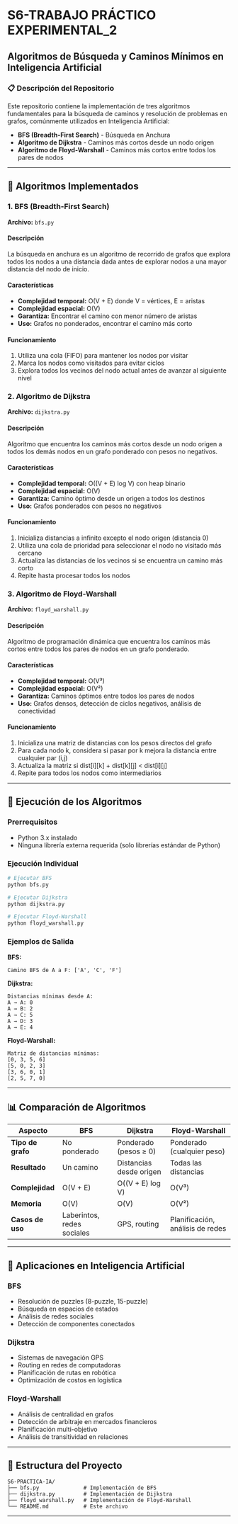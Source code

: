 # S6-TRABAJO PRÁCTICO EXPERIMENTAL_2
## Algoritmos de Búsqueda y Caminos Mínimos en Inteligencia Artificial

### 📋 Descripción del Repositorio

Este repositorio contiene la implementación de tres algoritmos fundamentales para la búsqueda de caminos y resolución de problemas en grafos, comúnmente utilizados en Inteligencia Artificial:

- **BFS (Breadth-First Search)** - Búsqueda en Anchura
- **Algoritmo de Dijkstra** - Caminos más cortos desde un nodo origen
- **Algoritmo de Floyd-Warshall** - Caminos más cortos entre todos los pares de nodos

---

## 🔎 Algoritmos Implementados

### 1. BFS (Breadth-First Search)
**Archivo:** `bfs.py`

#### Descripción
La búsqueda en anchura es un algoritmo de recorrido de grafos que explora todos los nodos a una distancia dada antes de explorar nodos a una mayor distancia del nodo de inicio.

#### Características
- **Complejidad temporal:** O(V + E) donde V = vértices, E = aristas
- **Complejidad espacial:** O(V)
- **Garantiza:** Encontrar el camino con menor número de aristas
- **Uso:** Grafos no ponderados, encontrar el camino más corto

#### Funcionamiento
1. Utiliza una cola (FIFO) para mantener los nodos por visitar
2. Marca los nodos como visitados para evitar ciclos
3. Explora todos los vecinos del nodo actual antes de avanzar al siguiente nivel

### 2. Algoritmo de Dijkstra
**Archivo:** `dijkstra.py`

#### Descripción
Algoritmo que encuentra los caminos más cortos desde un nodo origen a todos los demás nodos en un grafo ponderado con pesos no negativos.

#### Características
- **Complejidad temporal:** O((V + E) log V) con heap binario
- **Complejidad espacial:** O(V)
- **Garantiza:** Camino óptimo desde un origen a todos los destinos
- **Uso:** Grafos ponderados con pesos no negativos

#### Funcionamiento
1. Inicializa distancias a infinito excepto el nodo origen (distancia 0)
2. Utiliza una cola de prioridad para seleccionar el nodo no visitado más cercano
3. Actualiza las distancias de los vecinos si se encuentra un camino más corto
4. Repite hasta procesar todos los nodos

### 3. Algoritmo de Floyd-Warshall
**Archivo:** `floyd_warshall.py`

#### Descripción
Algoritmo de programación dinámica que encuentra los caminos más cortos entre todos los pares de nodos en un grafo ponderado.

#### Características
- **Complejidad temporal:** O(V³)
- **Complejidad espacial:** O(V²)
- **Garantiza:** Caminos óptimos entre todos los pares de nodos
- **Uso:** Grafos densos, detección de ciclos negativos, análisis de conectividad

#### Funcionamiento
1. Inicializa una matriz de distancias con los pesos directos del grafo
2. Para cada nodo k, considera si pasar por k mejora la distancia entre cualquier par (i,j)
3. Actualiza la matriz si dist[i][k] + dist[k][j] < dist[i][j]
4. Repite para todos los nodos como intermediarios

---

## 🐍 Ejecución de los Algoritmos

### Prerrequisitos
- Python 3.x instalado
- Ninguna librería externa requerida (solo librerías estándar de Python)

### Ejecución Individual

```bash
# Ejecutar BFS
python bfs.py

# Ejecutar Dijkstra
python dijkstra.py

# Ejecutar Floyd-Warshall
python floyd_warshall.py
```

### Ejemplos de Salida

**BFS:**
```
Camino BFS de A a F: ['A', 'C', 'F']
```

**Dijkstra:**
```
Distancias mínimas desde A:
A → A: 0
A → B: 2
A → C: 5
A → D: 3
A → E: 4
```

**Floyd-Warshall:**
```
Matriz de distancias mínimas:
[0, 3, 5, 6]
[5, 0, 2, 3]
[3, 6, 0, 1]
[2, 5, 7, 0]
```

---

## 📊 Comparación de Algoritmos

| Aspecto | BFS | Dijkstra | Floyd-Warshall |
|---------|-----|----------|----------------|
| **Tipo de grafo** | No ponderado | Ponderado (pesos ≥ 0) | Ponderado (cualquier peso) |
| **Resultado** | Un camino | Distancias desde origen | Todas las distancias |
| **Complejidad** | O(V + E) | O((V + E) log V) | O(V³) |
| **Memoria** | O(V) | O(V) | O(V²) |
| **Casos de uso** | Laberintos, redes sociales | GPS, routing | Planificación, análisis de redes |

---

## 🎯 Aplicaciones en Inteligencia Artificial

### BFS
- Resolución de puzzles (8-puzzle, 15-puzzle)
- Búsqueda en espacios de estados
- Análisis de redes sociales
- Detección de componentes conectados

### Dijkstra
- Sistemas de navegación GPS
- Routing en redes de computadoras
- Planificación de rutas en robótica
- Optimización de costos en logística

### Floyd-Warshall
- Análisis de centralidad en grafos
- Detección de arbitraje en mercados financieros
- Planificación multi-objetivo
- Análisis de transitividad en relaciones

---

## 📝 Estructura del Proyecto

```
S6-PRACTICA-IA/
├── bfs.py              # Implementación de BFS
├── dijkstra.py         # Implementación de Dijkstra
├── floyd_warshall.py   # Implementación de Floyd-Warshall
└── README.md           # Este archivo
```

---
